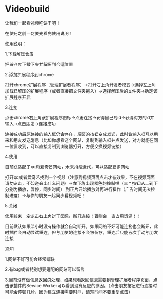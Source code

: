 # Videobuild
让我们一起看视频吃饼干吧！

在使用之前一定要先看完使用说明！

使用说明：

1.下载解压仓库

把该仓库下载下来并解压到合适位置

2.添加扩展程序到chrome

打开chrome扩展程序（管理扩展者程序）->打开右上角开发者模式->选择左上角加载已解压的扩展程序（或者直接把文件夹拖入）->选择解压后的文件夹->确定该扩展程序开启

3.连接

点击chrome右上角该扩展程序图标->点击连接->获得自己的id->获得对方的id并输入->点击朋友->连接成功

连接成功后原连接的输入框仍会存在，后面的按钮变成发送，此时该输入框可以用来和朋友发送消息（比如你想看这个网站，复制到输入框并点发送，对方就能在同一位置收到，可以直接复制到浏览器打开，方便交换视频链接）

4.使用

目前仅适配了qq和爱奇艺网站，未来持续迭代，可以适配更多网站

打开qq或者爱奇艺找到一个视频（注意到视频页面点击才有效果，不在视频页面请勿点击，不知道会出什么问题）->左下角出现粉色的控制栏（三个按钮从上到下分别为播放，暂停，同步时间）
到正片开始播放时再进行操作（广告时间无法控制进度）->与你的朋友一起同步看视频吧！


5.关闭

使用结束一定点击右上角饼干图标，断开连接！否则会一直占用资源！！

目前默认如果半小时没有操作就会自动断开。如果网络不好可能连接也会断开，此时插件会自动尝试重连，但与朋友的连接不会被保存，重连后只能再次手动与朋友连接

须知

1.网络不好可能会经常断联

2.有bug或者特别想要适配的网站可以留言

3.目前没有做信息返回的处理，如果想看返回信息需要到管理扩展者程序页面，点击该插件的Service Worker可以看到没有反应的原因。（点击朋友按钮进行连接时可能会停顿几秒，因为建立连接需要时间，请短时间不要重复点击）


